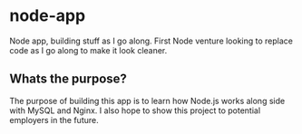 # node-app
Node app, building stuff as I go along. First Node venture looking to replace code as I go along to make it look cleaner.

## Whats the purpose?
The purpose of building this app is to learn how Node.js works along side with MySQL and Nginx. I also hope to show this project to potential employers in the future. 
